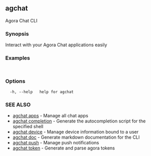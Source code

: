 ## agchat

Agora Chat CLI

### Synopsis

Interact with your Agora Chat applications easily

### Examples

```


```

### Options

```
  -h, --help   help for agchat
```

### SEE ALSO

* [agchat apps](agchat_apps.md)	 - Manage all chat apps
* [agchat completion](agchat_completion.md)	 - Generate the autocompletion script for the specified shell
* [agchat device](agchat_device.md)	 - Manage device information bound to a user
* [agchat doc](agchat_doc.md)	 - Generate markdown documentation for the CLI
* [agchat push](agchat_push.md)	 - Manage push notifications
* [agchat token](agchat_token.md)	 - Generate and parse agora tokens

